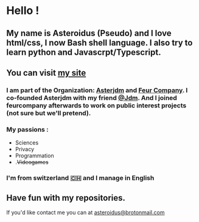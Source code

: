 # Hello ! 
## My name is Asteroidus (Pseudo) and I love html/css, I now Bash shell language. I also try to learn python and Javascrpt/Typescript.
## You can visit [my site](https://rmbi.ch/aster)

### I am part of the Organization: [Asterjdm](https://github.com/asterjdm) and [Feur Company](https://gihub.com/FeurCompany). I co-founded Asterjdm with my friend [@Jdm](https://github.com/Judemont). And I joined feurcompany afterwards to work on public interest projects (not sure but we'll pretend).

### My passions :

* Sciences
* Privacy
* Programmation
* .~~Videogames~~

### I'm from switzerland 🇨🇭 and I manage in English


## Have fun with my repositories.

If you'd like contact me you can at asteroidus@þrotonmail.com

